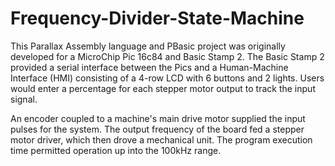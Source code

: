 # Frequency-Divider-State-Machine
This Parallax Assembly language and PBasic project was originally developed for a MicroChip Pic 16c84 and Basic Stamp 2. The Basic Stamp 2 provided a serial interface between the Pics and a Human-Machine Interface (HMI) consisting of a 4-row LCD with 6 buttons and 2 lights. Users would enter a percentage for each stepper motor output to track the input signal.

An encoder coupled to a machine's main drive motor supplied the input pulses for the system. The output frequency of the board fed a stepper motor driver, which then drove a mechanical unit. The program execution time permitted operation up into the 100kHz range. 




